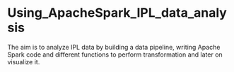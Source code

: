 # Using_ApacheSpark_IPL_data_analysis
The aim is to analyze IPL data by building a data pipeline, writing Apache Spark code and different functions to perform transformation and later on visualize it.  
